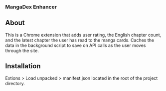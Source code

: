 ### MangaDex Enhancer

## About

This is a Chrome extension that adds user rating, the English chapter count, and the latest chapter the user has read to the manga cards. Caches the data in the background script to save on API calls as the user moves through the site. 

## Installation

Extions > Load unpacked > manifest.json located in the root of the project directory.